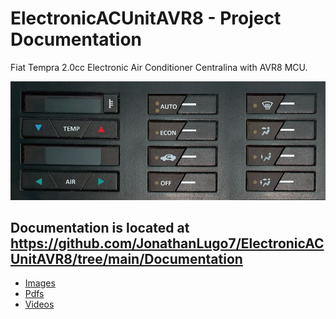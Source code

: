 # ElectronicACUnitAVR8 - Project Documentation

Fiat Tempra 2.0cc Electronic Air Conditioner Centralina with AVR8 MCU.  

![ElectronicACUnitAVR8](../Documentation/img/Unit.jpg)  

## Documentation is located at <https://github.com/JonathanLugo7/ElectronicACUnitAVR8/tree/main/Documentation>

* [Images](https://github.com/JonathanLugo7/ElectronicACUnitAVR8/tree/main/Documentation/img)
* [Pdfs](https://github.com/JonathanLugo7/ElectronicACUnitAVR8/tree/main/Documentation/pdf)
* [Videos](https://github.com/JonathanLugo7/ElectronicACUnitAVR8/tree/main/Documentation/video)

